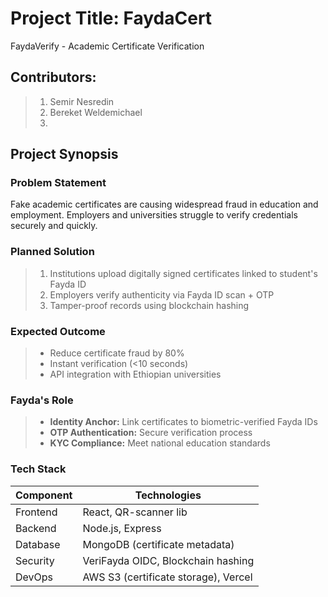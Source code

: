 # Project Title: FaydaCert 
FaydaVerify - Academic Certificate Verification  
## Contributors: 
>1. Semir Nesredin
>2. Bereket Weldemichael
>3. 

## Project Synopsis  
### Problem Statement  
Fake academic certificates are causing widespread fraud in education and employment. Employers and universities struggle to verify credentials securely and quickly.
 

### Planned Solution  
> 1. Institutions upload digitally signed certificates linked to student's Fayda ID  
> 2. Employers verify authenticity via Fayda ID scan + OTP  
> 3. Tamper-proof records using blockchain hashing  

### Expected Outcome  
> - Reduce certificate fraud by 80%  
> - Instant verification (<10 seconds)  
> - API integration with Ethiopian universities  

### Fayda's Role  
> - **Identity Anchor:** Link certificates to biometric-verified Fayda IDs  
> - **OTP Authentication:** Secure verification process  
> - **KYC Compliance:** Meet national education standards  

### Tech Stack  
| Component | Technologies |  
|-----------|--------------|  
| Frontend  | React, QR-scanner lib |  
| Backend   | Node.js, Express |  
| Database  | MongoDB (certificate metadata) |  
| Security  | VeriFayda OIDC, Blockchain hashing |  
| DevOps    | AWS S3 (certificate storage), Vercel |  
